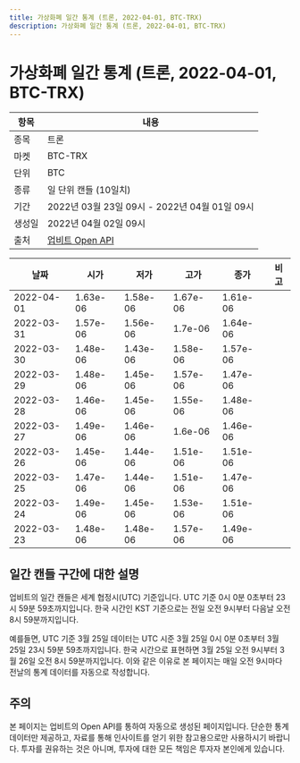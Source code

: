 ```yaml
---
title: 가상화폐 일간 통계 (트론, 2022-04-01, BTC-TRX)
description: 가상화폐 일간 통계 (트론, 2022-04-01, BTC-TRX)
---
```



가상화폐 일간 통계 (트론, 2022-04-01, BTC-TRX)
===

|항목|내용|
|--|--|
|종목|트론|
|마켓|BTC-TRX|
|단위|BTC|
|종류|일 단위 캔들 (10일치)|
|기간|2022년 03월 23일 09시 - 2022년 04월 01일 09시|
|생성일|2022년 04월 02일 09시|
|출처|[업비트 Open API](https://docs.upbit.com)|


|날짜|시가|저가|고가|종가|비고|
|--|--|--|--|--|--|
|2022-04-01|1.63e-06|1.58e-06|1.67e-06|1.61e-06|    |
|2022-03-31|1.57e-06|1.56e-06|1.7e-06|1.64e-06|    |
|2022-03-30|1.48e-06|1.43e-06|1.58e-06|1.57e-06|    |
|2022-03-29|1.48e-06|1.45e-06|1.57e-06|1.47e-06|    |
|2022-03-28|1.46e-06|1.45e-06|1.55e-06|1.48e-06|    |
|2022-03-27|1.49e-06|1.46e-06|1.6e-06|1.46e-06|    |
|2022-03-26|1.45e-06|1.44e-06|1.51e-06|1.51e-06|    |
|2022-03-25|1.47e-06|1.44e-06|1.51e-06|1.47e-06|    |
|2022-03-24|1.49e-06|1.45e-06|1.53e-06|1.51e-06|    |
|2022-03-23|1.48e-06|1.48e-06|1.57e-06|1.49e-06|    |


일간 캔들 구간에 대한 설명
---


업비트의 일간 캔들은 세계 협정시(UTC) 기준입니다. 
UTC 기준 0시 0분 0초부터 23시 59분 59초까지입니다. 
한국 시간인 KST 기준으로는 전일 오전 9시부터 다음날 오전 8시 59분까지입니다. 


예를들면, UTC 기준 3월 25일 데이터는 UTC 시준 3월 25일 0시 0분 0초부터 3월 25일 23시 59분 59초까지입니다. 
한국 시간으로 표현하면 3월 25일 오전 9시부터 3월 26일 오전 8시 59분까지입니다. 
이와 같은 이유로 본 페이지는 매일 오전 9시마다 전날의 통계 데이터를 자동으로 작성합니다. 


주의
---


본 페이지는 업비트의 Open API를 통하여 자동으로 생성된 페이지입니다. 
단순한 통계 데이터만 제공하고, 자료를 통해 인사이트를 얻기 위한 참고용으로만 사용하시기 바랍니다. 
투자를 권유하는 것은 아니며, 투자에 대한 모든 책임은 투자자 본인에게 있습니다. 
